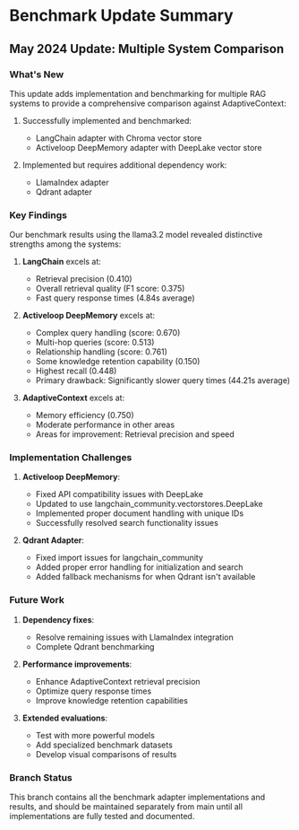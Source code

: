# Benchmark Update Summary

## May 2024 Update: Multiple System Comparison

### What's New

This update adds implementation and benchmarking for multiple RAG systems to provide a comprehensive comparison against AdaptiveContext:

1. Successfully implemented and benchmarked:
   - LangChain adapter with Chroma vector store
   - Activeloop DeepMemory adapter with DeepLake vector store

2. Implemented but requires additional dependency work:
   - LlamaIndex adapter
   - Qdrant adapter

### Key Findings

Our benchmark results using the llama3.2 model revealed distinctive strengths among the systems:

1. **LangChain** excels at:
   - Retrieval precision (0.410) 
   - Overall retrieval quality (F1 score: 0.375)
   - Fast query response times (4.84s average)

2. **Activeloop DeepMemory** excels at:
   - Complex query handling (score: 0.670)
   - Multi-hop queries (score: 0.513)
   - Relationship handling (score: 0.761)
   - Some knowledge retention capability (0.150)
   - Highest recall (0.448)
   - Primary drawback: Significantly slower query times (44.21s average)

3. **AdaptiveContext** excels at:
   - Memory efficiency (0.750)
   - Moderate performance in other areas
   - Areas for improvement: Retrieval precision and speed

### Implementation Challenges

1. **Activeloop DeepMemory**:
   - Fixed API compatibility issues with DeepLake
   - Updated to use langchain_community.vectorstores.DeepLake
   - Implemented proper document handling with unique IDs
   - Successfully resolved search functionality issues

2. **Qdrant Adapter**:
   - Fixed import issues for langchain_community
   - Added proper error handling for initialization and search
   - Added fallback mechanisms for when Qdrant isn't available

### Future Work

1. **Dependency fixes**:
   - Resolve remaining issues with LlamaIndex integration
   - Complete Qdrant benchmarking

2. **Performance improvements**:
   - Enhance AdaptiveContext retrieval precision
   - Optimize query response times
   - Improve knowledge retention capabilities

3. **Extended evaluations**:
   - Test with more powerful models
   - Add specialized benchmark datasets
   - Develop visual comparisons of results

### Branch Status

This branch contains all the benchmark adapter implementations and results, and should be maintained separately from main until all implementations are fully tested and documented. 